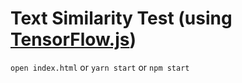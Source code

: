# Text Similarity Test (using [TensorFlow.js](https://github.com/hchiam/learning-tensorflow))

`open index.html` or `yarn start` or `npm start`

